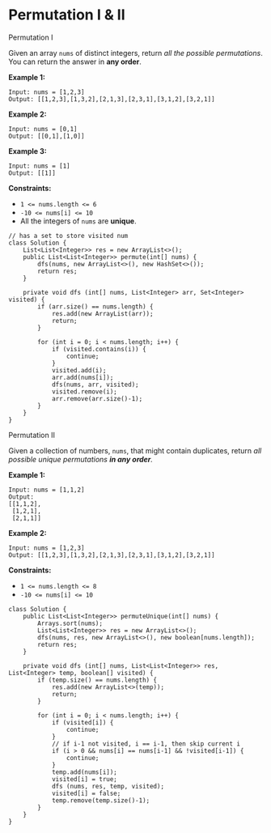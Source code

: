 # Permutation I & II

Permutation I

Given an array `nums` of distinct integers, return _all the possible permutations_. You can return the answer in **any order**.

**Example 1:**

```
Input: nums = [1,2,3]
Output: [[1,2,3],[1,3,2],[2,1,3],[2,3,1],[3,1,2],[3,2,1]]
```

**Example 2:**

```
Input: nums = [0,1]
Output: [[0,1],[1,0]]
```

**Example 3:**

```
Input: nums = [1]
Output: [[1]]
```

**Constraints:**

* `1 <= nums.length <= 6`
* `-10 <= nums[i] <= 10`
* All the integers of `nums` are **unique**.

```
// has a set to store visited num
class Solution {
    List<List<Integer>> res = new ArrayList<>();
    public List<List<Integer>> permute(int[] nums) {
        dfs(nums, new ArrayList<>(), new HashSet<>());
        return res;
    }
    
    private void dfs (int[] nums, List<Integer> arr, Set<Integer> visited) {
        if (arr.size() == nums.length) {
            res.add(new ArrayList(arr));
            return;
        }
        
        for (int i = 0; i < nums.length; i++) {
            if (visited.contains(i)) {
                continue;
            }
            visited.add(i);
            arr.add(nums[i]);
            dfs(nums, arr, visited);
            visited.remove(i);
            arr.remove(arr.size()-1);
        }
    }
}
```

Permutation II&#x20;



Given a collection of numbers, `nums`, that might contain duplicates, return _all possible unique permutations **in any order**._

**Example 1:**

```
Input: nums = [1,1,2]
Output:
[[1,1,2],
 [1,2,1],
 [2,1,1]]
```

**Example 2:**

```
Input: nums = [1,2,3]
Output: [[1,2,3],[1,3,2],[2,1,3],[2,3,1],[3,1,2],[3,2,1]]
```

**Constraints:**

* `1 <= nums.length <= 8`
* `-10 <= nums[i] <= 10`

```
class Solution {
    public List<List<Integer>> permuteUnique(int[] nums) {
        Arrays.sort(nums);
        List<List<Integer>> res = new ArrayList<>();
        dfs(nums, res, new ArrayList<>(), new boolean[nums.length]);
        return res;
    }
    
    private void dfs (int[] nums, List<List<Integer>> res, List<Integer> temp, boolean[] visited) {
        if (temp.size() == nums.length) {
            res.add(new ArrayList<>(temp));
            return;
        }
        
        for (int i = 0; i < nums.length; i++) {
            if (visited[i]) {
                continue;
            }
            // if i-1 not visited, i == i-1, then skip current i
            if (i > 0 && nums[i] == nums[i-1] && !visited[i-1]) {
                continue;
            }
            temp.add(nums[i]);
            visited[i] = true;
            dfs (nums, res, temp, visited);
            visited[i] = false;
            temp.remove(temp.size()-1);
        }
    }
}
```
